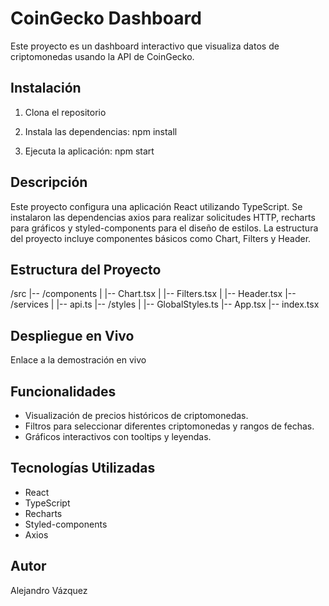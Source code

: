 # CoinGecko Dashboard

Este proyecto es un dashboard interactivo que visualiza datos de criptomonedas usando la API de CoinGecko.

## Instalación

1. Clona el repositorio
2. Instala las dependencias:
   npm install

3. Ejecuta la aplicación:
   npm start

## Descripción

   Este proyecto configura una aplicación React utilizando TypeScript. Se instalaron las dependencias axios para realizar solicitudes HTTP, recharts para gráficos y styled-components para el diseño de estilos. La estructura del proyecto incluye componentes básicos como Chart, Filters y Header.

## Estructura del Proyecto

/src
|-- /components
|   |-- Chart.tsx
|   |-- Filters.tsx
|   |-- Header.tsx
|-- /services
|   |-- api.ts
|-- /styles
|   |-- GlobalStyles.ts
|-- App.tsx
|-- index.tsx

## Despliegue en Vivo

   Enlace a la demostración en vivo

## Funcionalidades

* Visualización de precios históricos de criptomonedas.
* Filtros para seleccionar diferentes criptomonedas y rangos de fechas.
* Gráficos interactivos con tooltips y leyendas.

## Tecnologías Utilizadas

* React
* TypeScript
* Recharts
* Styled-components
* Axios

## Autor

   Alejandro Vázquez
